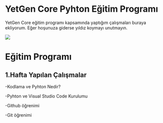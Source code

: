 # YetGen Core Pyhton Eğitim Programı 
YetGen Core eğitim programı kapsamında yaptığım çalışmaları buraya ekliyorum. Eğer hoşunuza giderse yıldız koymayı unutmayın. 

<img src="https://yetkingencler.com/wp-content/uploads/2021/07/yetgen-beyaz-e1626884322969-300x111.png">

 # Eğitim Programı 
 
  ## 1.Hafta Yapılan Çalışmalar
 -Kodlama ve Pyhton Nedir?

 -Pyhton ve Visual Studio Code Kurulumu 

 -Github öğrenimi 
 
 -Git öğrenimi


